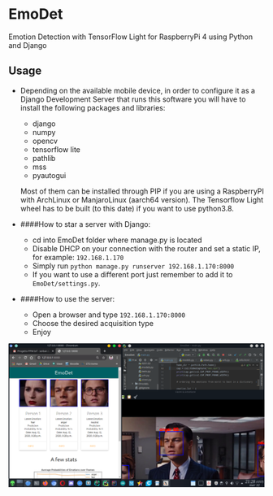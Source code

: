 # EmoDet
Emotion Detection with TensorFlow Light for RaspberryPi 4 using Python and Django 


## Usage
*   Depending on the available mobile device, in order to configure it 
    as a Django Development Server that runs this software you will have
    to install the following packages and libraries:
    * django
    * numpy
    * opencv
    * tensorflow lite
    * pathlib
    * mss
    * pyautogui
    
    Most of them can be installed through PIP if you are using a RaspberryPI
    with ArchLinux or ManjaroLinux (aarch64 version).
    The Tensorflow Light wheel has to be built (to this date) if you want to 
    use python3.8.
    
*   ####How to star a server with Django:
    *   cd into EmoDet folder where manage.py is located
    *   Disable DHCP on your connection with the router and set a 
        static IP, for example: `192.168.1.170`
    *   Simply run `python manage.py runserver 192.168.1.170:8000`
    *   If you want to use a different port just remember to add it to 
        `EmoDet/settings.py`.
  
*   ####How to use the server:
    *   Open a browser and type `192.168.1.170:8000`
    *   Choose the desired acquisition type
    *   Enjoy

<img src= "readme.png">
